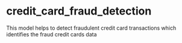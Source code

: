 # credit_card_fraud_detection
This model helps to detect fraudulent credit card transactions which identifies the fraud credit cards data
